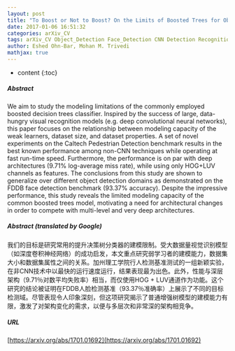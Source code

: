 ```yaml
---
layout: post
title: "To Boost or Not to Boost? On the Limits of Boosted Trees for Object Detection"
date: 2017-01-06 16:51:32
categories: arXiv_CV
tags: arXiv_CV Object_Detection Face_Detection CNN Detection Recognition
author: Eshed Ohn-Bar, Mohan M. Trivedi
mathjax: true
---
```


* content
{:toc}

##### Abstract
We aim to study the modeling limitations of the commonly employed boosted decision trees classifier. Inspired by the success of large, data-hungry visual recognition models (e.g. deep convolutional neural networks), this paper focuses on the relationship between modeling capacity of the weak learners, dataset size, and dataset properties. A set of novel experiments on the Caltech Pedestrian Detection benchmark results in the best known performance among non-CNN techniques while operating at fast run-time speed. Furthermore, the performance is on par with deep architectures (9.71% log-average miss rate), while using only HOG+LUV channels as features. The conclusions from this study are shown to generalize over different object detection domains as demonstrated on the FDDB face detection benchmark (93.37% accuracy). Despite the impressive performance, this study reveals the limited modeling capacity of the common boosted trees model, motivating a need for architectural changes in order to compete with multi-level and very deep architectures.

##### Abstract (translated by Google)
我们的目标是研究常用的提升决策树分类器的建模限制。受大数据量视觉识别模型（如深度卷积神经网络）的成功启发，本文重点研究弱学习者的建模能力，数据集大小和数据集属性之间的关系。加州理工学院行人检测基准测试的一组新颖实验，在非CNN技术中以最快的运行速度运行，结果表现最为出色。此外，性能与深层架构（9.71％对数平均失败率）相当，而仅使用HOG + LUV通道作为功能。这个研究的结论被证明在FDDB人脸检测基准（93.37％准确率）上展示了不同的目标检测域。尽管表现令人印象深刻，但这项研究揭示了普通增强树模型的建模能力有限，激发了对架构变化的需求，以便与多层次和非常深的架构相竞争。

##### URL
[https://arxiv.org/abs/1701.01692](https://arxiv.org/abs/1701.01692)

